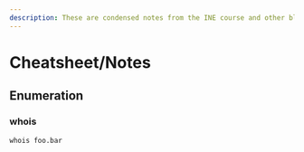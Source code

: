 ```yaml
---
description: These are condensed notes from the INE course and other blogs and articles.
---
```


# Cheatsheet/Notes

## Enumeration

### whois

```text
whois foo.bar
```



